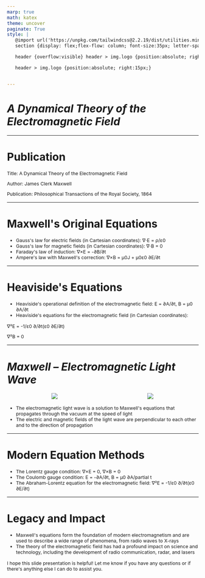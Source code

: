 ```yaml
---
marp: true
math: katex
theme: uncover
paginate: True
style: |
   @import url('https://unpkg.com/tailwindcss@2.2.19/dist/utilities.min.css');
   section {display: flex;flex-flow: column; font-size:35px; letter-spacing:1.4px;}

   header {overflow:visible} header > img.logo {position:absolute; right:15px;}

   header > img.logo {position:absolute; right:15px;}


---
```

<!-- backgroundImage: url('backgrounds/hhholographic.png') -->
<!-- _class: lead -->

 # _A Dynamical Theory of the Electromagnetic Field_

---
<style scoped>p,li {font-size:0.88em}</style>

 # Publication

Title: A Dynamical Theory of the Electromagnetic Field

Author: James Clerk Maxwell

Publication: Philosophical Transactions of the Royal Society, 1864


---
<style scoped>p,li {font-size:0.84em}</style>

 # Maxwell's Original Equations

- Gauss's law for electric fields (in Cartesian coordinates): ∇⋅E = ρ/ε0
- Gauss's law for magnetic fields (in Cartesian coordinates): ∇⋅B = 0
- Faraday's law of induction: ∇×E = -∂B/∂t
- Ampere's law with Maxwell's correction: ∇×B = μ0J + μ0ε0 ∂E/∂t

---
<style scoped>p,li {font-size:0.84em}</style>

 # **Heaviside's Equations**
- Heaviside's operational definition of the electromagnetic field: E = ∂A/∂t, B = μ0 ∂A/∂t
- Heaviside's equations for the electromagnetic field (in Cartesian coordinates):

∇²E = -1/ε0 ∂/∂t(ε0 ∂E/∂t)

∇²B = 0


---
<style scoped>p,li {font-size:0.84em}</style>

 # _Maxwell – Electromagnetic Light Wave_
<div style="display: flex; flex: 1 1 auto; flex-flow: row; min-height: 0"><div style="display: flex; flex: 1 1 auto; justify-content: center;min-height:0;min-width:0; margin-bottom:0.1em;;margin-right:0.15em">
<img style='object-fit: contain; max-height:100%; max-width:100%; background-color: rgba(0,0,0,0);' src='https://upload.wikimedia.org/wikipedia/commons/thumb/4/42/James_Clerk_Maxwell.jpg/175px-James_Clerk_Maxwell.jpg'/>
</div>
<div style="display: flex; flex: 1 1 auto; justify-content: center;min-height:0;min-width:0; margin-bottom:0.1em;;margin-right:0.15em">
<img style='object-fit: contain; max-height:100%; max-width:100%; background-color: rgba(0,0,0,0);' src='https://upload.wikimedia.org/wikipedia/commons/thumb/3/32/Postcard-from-Maxwell-to-Tait.jpg/175px-Postcard-from-Maxwell-to-Tait.jpg'/>
</div>
</div>

- The electromagnetic light wave is a solution to Maxwell's equations that propagates through the vacuum at the speed of light
- The electric and magnetic fields of the light wave are perpendicular to each other and to the direction of propagation

---
<style scoped>p,li {font-size:0.88em}</style>

 # Modern Equation Methods

- The Lorentz gauge condition: ∇×E = 0, ∇×B = 0
- The Coulomb gauge condition: E = -∂A/∂t, B = μ0 ∂A/partial t
- The Abraham-Lorentz equation for the electromagnetic field: ∇²E = -1/ε0 ∂/∂t(ε0 ∂E/∂t)

---
<style scoped>p,li {font-size:0.88em}</style>

 # **Legacy and Impact**
- Maxwell's equations form the foundation of modern electromagnetism and are used to describe a wide range of phenomena, from radio waves to X-rays
- The theory of the electromagnetic field has had a profound impact on science and technology, including the development of radio communication, radar, and lasers

I hope this slide presentation is helpful! Let me know if you have any questions or if there's anything else I can do to assist you.
